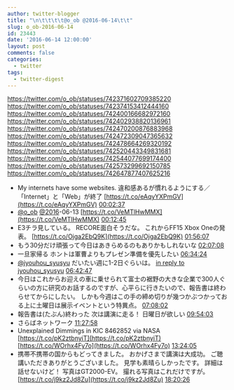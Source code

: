 ```yaml
---
author: twitter-blogger
title: "\n\t\t\t\t@o_ob @2016-06-14\t\t"
slug: o_ob-2016-06-14
id: 23443
date: '2016-06-14 12:00:00'
layout: post
comments: false
categories:
  - twitter
tags:
  - twitter-digest
---
```


https://twitter.com/o_ob/statuses/742371602709385220 https://twitter.com/o_ob/statuses/742374153412444160 https://twitter.com/o_ob/statuses/742400166682972160 https://twitter.com/o_ob/statuses/742402938820136961 https://twitter.com/o_ob/statuses/742470200876883968 https://twitter.com/o_ob/statuses/742472309047365632 https://twitter.com/o_ob/statuses/742478664269320192 https://twitter.com/o_ob/statuses/742520443349831681 https://twitter.com/o_ob/statuses/742544077699174400 https://twitter.com/o_ob/statuses/742573299692150785 https://twitter.com/o_ob/statuses/742647877407625216  

*   My internets have some websites. 違和感あるが慣れるようにする／「Internet」と「Web」が終了 [https://t.co/eAqyYXPmGV](https://t.co/eAqyYXPmGV) [00:02:37](https://twitter.com/o_ob/statuses/742371602709385220)
*   [@o_ob](https://twitter.com/o_ob) [@2016](https://twitter.com/2016)-06-13 [https://t.co/VeMTlHwMMX](https://t.co/VeMTlHwMMX) [00:12:45](https://twitter.com/o_ob/statuses/742374153412444160)
*   E3チラ見している。 RECORE面白そうだな。 これからFF15 Xbox Oneの発表。 [https://t.co/Ojga2EbQ9K](https://t.co/Ojga2EbQ9K) [01:56:07](https://twitter.com/o_ob/statuses/742400166682972160)
*   もう30分だけ頑張って今日はあきらめるのもありかもしれないな [02:07:08](https://twitter.com/o_ob/statuses/742402938820136961)
*   一旦家帰る ホントは軍曹よりもプレゼン準備を優先したい [06:34:24](https://twitter.com/o_ob/statuses/742470200876883968)
*   [@jyouhou_syusyu](https://twitter.com/jyouhou_syusyu) だいたい週に1-2日ぐらいは。 [in reply to jyouhou_syusyu](https://twitter.com/jyouhou_syusyu/statuses/742472040603492353) [06:42:47](https://twitter.com/o_ob/statuses/742472309047365632)
*   今日はこれからお迎えの車に乗せられて富士の裾野の大きな企業で300人ぐらいの方に研究のお話するのですが、心平らに行きたいので、報告書は終わらせてからにしたい。 しかも今週はこの手の締め切りが幾つかぶつかっておる上に土曜日は展示イベントという特異点。 [07:08:02](https://twitter.com/o_ob/statuses/742478664269320192)
*   報告書は(たぶん)終わった 次は講演に走る！ 日曜日が欲しい [09:54:03](https://twitter.com/o_ob/statuses/742520443349831681)
*   さらばネットワーク [11:27:58](https://twitter.com/o_ob/statuses/742544077699174400)
*   Unexplained Dimmings in KIC 8462852 via NASA [https://t.co/pK2ztbnyiT](https://t.co/pK2ztbnyiT) [https://t.co/WOrhx4Fy7o](https://t.co/WOrhx4Fy7o) [13:24:05](https://twitter.com/o_ob/statuses/742573299692150785)
*   携帯不携帯の国からもどってきました。 おかげさまで講演は大成功。 ご聴講いただきありがとうございました。 見学も素晴らしかったです。 詳細は話せないけど！ 写真はGT2000-EV。 撮れる写真はこれだけですが。 [https://t.co/j9kz2Jd8Zu](https://t.co/j9kz2Jd8Zu) [18:20:26](https://twitter.com/o_ob/statuses/742647877407625216)